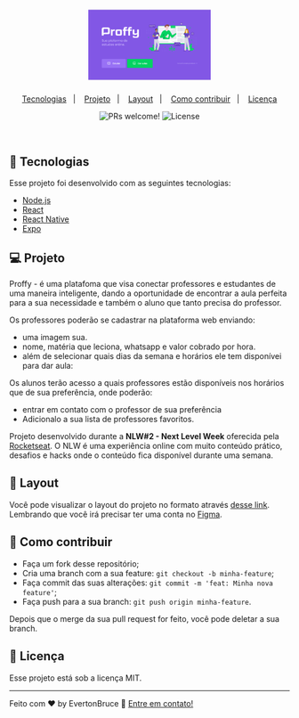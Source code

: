 <h1 align="center">
    <img alt="Proffy" title="Proffy" src=".github/logo-proffy.png" width="220px" />
</h1>

<p align="center">
  <a href="#rocket-tecnologias">Tecnologias</a>&nbsp;&nbsp;&nbsp;|&nbsp;&nbsp;&nbsp;
  <a href="#-projeto">Projeto</a>&nbsp;&nbsp;&nbsp;|&nbsp;&nbsp;&nbsp;
  <a href="#-layout">Layout</a>&nbsp;&nbsp;&nbsp;|&nbsp;&nbsp;&nbsp;
  <a href="#-como-contribuir">Como contribuir</a>&nbsp;&nbsp;&nbsp;|&nbsp;&nbsp;&nbsp;
  <a href="#memo-licença">Licença</a>
</p>

<p align="center">
 <img src="https://img.shields.io/static/v1?label=PRs&message=welcome&color=7159c1&labelColor=000000" alt="PRs welcome!" />

  <img alt="License" src="https://img.shields.io/static/v1?label=license&message=MIT&color=7159c1&labelColor=000000">
</p>

<br>

## 🚀 Tecnologias

Esse projeto foi desenvolvido com as seguintes tecnologias:

- [Node.js](https://nodejs.org/en/)
- [React](https://reactjs.org)
- [React Native](https://facebook.github.io/react-native/)
- [Expo](https://expo.io/)

## 💻 Projeto

Proffy - é uma platafoma que visa conectar professores e estudantes de uma maneira inteligente,
dando a oportunidade de encontrar a aula perfeita para a sua necessidade e também o aluno que tanto precisa do professor.

Os professores poderão se cadastrar na plataforma web enviando:
- uma imagem sua.
- nome, matéria que leciona, whatsapp e valor cobrado por hora.
- além de selecionar quais dias da semana e horários ele tem disponívei para dar aula: 

Os alunos terão acesso a quais professores estão disponíveis nos horários que de sua preferência, onde poderão:
- entrar em contato com o professor de sua preferência
- Adicionalo a sua lista de professores favoritos.

Projeto desenvolvido durante a **NLW#2 - Next Level Week** oferecida pela [Rocketseat](rs).
O NLW é uma experiência online com muito conteúdo prático, desafios e hacks onde o conteúdo fica disponível durante uma semana.


## 🔖 Layout

Você pode visualizar o layout do projeto no formato através [desse link](https://www.figma.com/file/GHGS126t7WYjnPZdRKChJF/?viewer=1&node-id=). Lembrando que você irá precisar ter uma conta no [Figma](http://figma.com/).

## 🤔 Como contribuir

- Faça um fork desse repositório;
- Cria uma branch com a sua feature: `git checkout -b minha-feature`;
- Faça commit das suas alterações: `git commit -m 'feat: Minha nova feature'`;
- Faça push para a sua branch: `git push origin minha-feature`.

Depois que o merge da sua pull request for feito, você pode deletar a sua branch.

## :memo: Licença

Esse projeto está sob a licença MIT.

---

Feito com ♥ by EvertonBruce :wave: [Entre em contato!](http://www.linkedin.com/in/everton-nascimento-de-oliveira)
